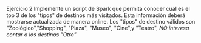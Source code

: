 Ejercicio 2
Implemente un script de Spark que permita conocer cual es el top 3 de los "tipos" de
destinos más visitados.
Esta información deberá mostrarse actualizada de manera online.
Los "tipos" de destino válidos son "Zoológico","Shopping", "Plaza", "Museo", "Cine",y "Teatro", 
*NO interesa contar a los destinos "Otro"*